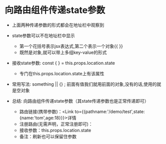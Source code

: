 # 向路由组件传递state参数
- 上面两种传递参数的形式都会在地址栏中观察到
- state参数可以不在地址栏中显示
    - 第一个花括号表示jsx表达式,第二个表示一个对象{{  }}
    - 既然是对象,就可以带上多组key-value的形式
- 接收state参数: const {  } = this.props.location.state
    - 专门在this.props.location.state上有该属性
- 常用写法: something || {} ; 前面有值我们就用前面的对象,没有的话,使用的就是空对象

- 总结: 向路由组件传递state参数（其state传递参数也是正常传递即可）
    - 路由链接(携带参数)：<Link to={{pathname:'/demo/test',state:{name:'tom',age:18}}}>详情</Link>
	- 注册路由(无需声明，正常注册即可)：<Route path="/demo/test" component={Test}/>
	- 接收参数：this.props.location.state
	- 备注：刷新也可以保留住参数









